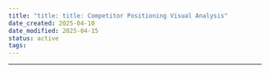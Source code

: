 ```yaml
---
title: "title: title: Competitor Positioning Visual Analysis"
date_created: 2025-04-10
date_modified: 2025-04-15
status: active
tags: 
---
```


---


